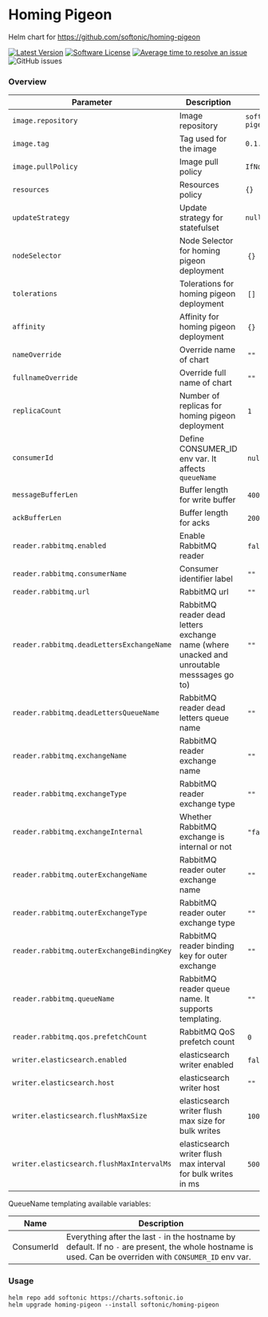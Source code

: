 # Homing Pigeon

Helm chart for https://github.com/softonic/homing-pigeon

[![Latest Version](https://img.shields.io/github/release/softonic/homing-pigeon-chart.svg)](https://github.com/softonic/homing-pigeon-chart/releases)
[![Software License](https://img.shields.io/badge/license-Apache%202.0-blue.svg)](LICENSE)
[![Average time to resolve an issue](http://isitmaintained.com/badge/resolution/softonic/homing-pigeon-chart.svg)](http://isitmaintained.com/project/softonic/homing-pigeon-chart "Average time to resolve an issue")
![GitHub issues](https://img.shields.io/github/issues-raw/softonic/homing-pigeon-chart)

### Overview

| Parameter                                           | Description                                                                               | Default                            |
| --------------------------------------------------- | ----------------------------------------------------------------------------------------- | ---------------------------------- |
| `image.repository`                                  | Image repository                                                                          | `softonic/homing-pigeon`           |
| `image.tag`                                         | Tag used for the image                                                                    | `0.1.0`                            |
| `image.pullPolicy`                                  | Image pull policy                                                                         | `IfNotPresent`                     |
| `resources`                                         | Resources policy                                                                          | `{}`                               |
| `updateStrategy`                                    | Update strategy for statefulset                                                           | `null`                             |
| `nodeSelector`                                      | Node Selector for homing pigeon deployment                                                | `{}`                               |
| `tolerations`                                       | Tolerations for homing pigeon deployment                                                  | `[]`                               |
| `affinity`                                          | Affinity for homing pigeon deployment                                                     | `{}`                               |
| `nameOverride`                                      | Override name of chart                                                                    | `""`                               |
| `fullnameOverride`                                  | Override full name of chart                                                               | `""`                               |
| `replicaCount`                                      | Number of replicas for homing pigeon deployment                                           | `1`                                |
| `consumerId`                                        | Define CONSUMER_ID env var. It affects `queueName`                                        | `null`                             |
| `messageBufferLen`                                  | Buffer length for write buffer                                                            | `400`                              |
| `ackBufferLen`                                      | Buffer length for acks                                                                    | `200`                              |
| `reader.rabbitmq.enabled`                           | Enable RabbitMQ reader                                                                    | `false`                            |
| `reader.rabbitmq.consumerName`                      | Consumer identifier label                                                                 | `""`                               |
| `reader.rabbitmq.url`                               | RabbitMQ url                                                                              | `""`                               |
| `reader.rabbitmq.deadLettersExchangeName`           | RabbitMQ reader dead letters exchange name (where unacked and unroutable messsages go to) | `""`                               |
| `reader.rabbitmq.deadLettersQueueName`              | RabbitMQ reader dead letters queue name                                                   | `""`                               |
| `reader.rabbitmq.exchangeName`                      | RabbitMQ reader exchange name                                                             | `""`                               |
| `reader.rabbitmq.exchangeType`                      | RabbitMQ reader exchange type                                                             | `""`                               |
| `reader.rabbitmq.exchangeInternal`                  | Whether RabbitMQ exchange is internal or not                                              | `"false"`                          |
| `reader.rabbitmq.outerExchangeName`                 | RabbitMQ reader outer exchange name                                                       | `""`                               |
| `reader.rabbitmq.outerExchangeType`                 | RabbitMQ reader outer exchange type                                                       | `""`                               |
| `reader.rabbitmq.outerExchangeBindingKey`           | RabbitMQ reader binding key for outer exchange                                            | `""`                               |
| `reader.rabbitmq.queueName`                         | RabbitMQ reader queue name. It supports templating.                                       | `""`                               |
| `reader.rabbitmq.qos.prefetchCount`                 | RabbitMQ QoS prefetch count                                                               | `0`                                |
| `writer.elasticsearch.enabled`                      | elasticsearch writer enabled                                                              | `false`                            |
| `writer.elasticsearch.host`                         | elasticsearch writer host                                                                 | `""`                               |
| `writer.elasticsearch.flushMaxSize`                 | elasticsearch writer flush max size for bulk writes                                       | `100`                              |
| `writer.elasticsearch.flushMaxIntervalMs`           | elasticsearch writer flush max interval for bulk writes in ms                             | `5000`                             |

QueueName templating available variables:

| Name       | Description                                                                                                                                               |
| ---------- | --------------------------------------------------------------------------------------------------------------------------------------------------------- |
| ConsumerId | Everything after the last `-` in the hostname by default. If no `-` are present, the whole hostname is used. Can be overriden with `CONSUMER_ID` env var. |

### Usage

```
helm repo add softonic https://charts.softonic.io
helm upgrade homing-pigeon --install softonic/homing-pigeon
```
